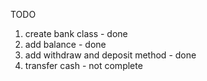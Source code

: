 TODO

1. create bank class - done
2. add balance - done
3. add withdraw and deposit method - done
4. transfer cash - not complete
